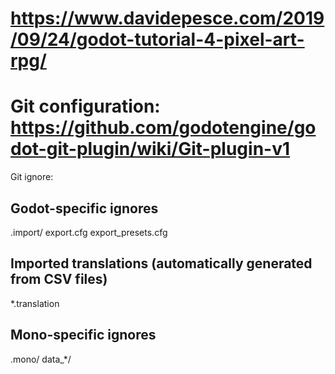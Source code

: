 # https://www.davidepesce.com/2019/09/24/godot-tutorial-4-pixel-art-rpg/

# Git configuration: https://github.com/godotengine/godot-git-plugin/wiki/Git-plugin-v1

Git ignore:

## Godot-specific ignores
.import/
export.cfg
export_presets.cfg

## Imported translations (automatically generated from CSV files)
*.translation

## Mono-specific ignores
.mono/
data_*/
